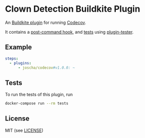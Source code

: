 # Clown Detection Buildkite Plugin

An [Buildkite plugin](https://buildkite.com/docs/agent/v3/plugins) for running [Codecov](https://docs.codecov.io/docs/testing-with-docker).

It contains a [post-command hook](hooks/command), and [tests](tests/command.bats) using [plugin-tester](https://github.com/buildkite-plugins/plugin-tester).

## Example

```yml
steps:
  - plugins:
      - joscha/codecov#v1.0.0: ~
```

## Tests

To run the tests of this plugin, run
```sh
docker-compose run --rm tests
```

## License

MIT (see [LICENSE](LICENSE))
